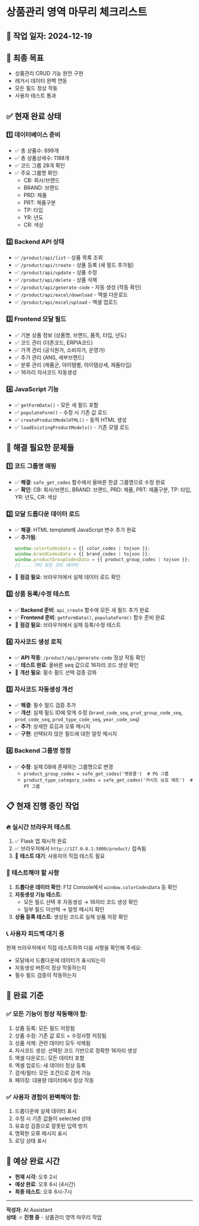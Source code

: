 # 상품관리 영역 마무리 체크리스트

## 📅 작업 일자: 2024-12-19

## 🎯 **최종 목표**
- 상품관리 CRUD 기능 완전 구현
- 레거시 데이터 완벽 연동
- 모든 필드 정상 작동
- 사용자 테스트 통과

## ✅ **현재 완료 상태**

### 1️⃣ **데이터베이스 준비**
- ✅ 총 상품수: 699개
- ✅ 총 상품상세수: 1188개  
- ✅ 코드 그룹 28개 확인
- ✅ 주요 그룹명 확인:
  - CB: 회사/브랜드
  - BRAND: 브랜드  
  - PRD: 제품
  - PRT: 제품구분
  - TP: 타입
  - YR: 년도
  - CR: 색상

### 2️⃣ **Backend API 상태**
- ✅ `/product/api/list` - 상품 목록 조회
- ✅ `/product/api/create` - 상품 등록 (새 필드 추가됨)
- ✅ `/product/api/update` - 상품 수정  
- ✅ `/product/api/delete` - 상품 삭제
- ✅ `/product/api/generate-code` - 자동 생성 (작동 확인)
- ✅ `/product/api/excel/download` - 엑셀 다운로드
- ✅ `/product/api/excel/upload` - 엑셀 업로드

### 3️⃣ **Frontend 모달 필드**
- ✅ 기본 상품 정보 (상품명, 브랜드, 품목, 타입, 년도)
- ✅ 코드 관리 (더존코드, ERPIA코드)
- ✅ 가격 관리 (공식원가, 소비자가, 운영가)  
- ✅ 추가 관리 (ANS, 세부브랜드)
- ✅ 분류 관리 (제품군, 아이템별, 아이템상세, 제품타입)
- ✅ 16자리 자사코드 자동생성

### 4️⃣ **JavaScript 기능**
- ✅ `getFormData()` - 모든 새 필드 포함
- ✅ `populateForm()` - 수정 시 기존 값 로드
- ✅ `createProductModelHTML()` - 동적 HTML 생성
- ✅ `loadExistingProductModels()` - 기존 모델 로드

## 🚨 **해결 필요한 문제들**

### 1️⃣ **코드 그룹명 매핑**
- ✅ **해결**: `safe_get_codes` 함수에서 올바른 한글 그룹명으로 수정 완료
- ✅ **확인**: CB: 회사/브랜드, BRAND: 브랜드, PRD: 제품, PRT: 제품구분, TP: 타입, YR: 년도, CR: 색상

### 2️⃣ **모달 드롭다운 데이터 로드**
- ✅ **해결**: HTML template에 JavaScript 변수 추가 완료
- ✅ **추가됨**: 
  ```javascript
  window.colorCodesData = {{ color_codes | tojson }};
  window.brandCodesData = {{ brand_codes | tojson }};
  window.productGroupCodesData = {{ product_group_codes | tojson }};
  // ... 기타 모든 코드 데이터
  ```
- 🔧 **점검 필요**: 브라우저에서 실제 데이터 로드 확인

### 3️⃣ **상품 등록/수정 테스트**
- ✅ **Backend 준비**: `api_create` 함수에 모든 새 필드 추가 완료
- ✅ **Frontend 준비**: `getFormData()`, `populateForm()` 함수 준비 완료
- 🔧 **점검 필요**: 브라우저에서 실제 등록/수정 테스트

### 4️⃣ **자사코드 생성 로직**
- ✅ **API 작동**: `/product/api/generate-code` 정상 작동 확인
- ✅ **테스트 완료**: 올바른 seq 값으로 16자리 코드 생성 확인
- 🔧 **개선 필요**: 필수 필드 선택 검증 강화

### 3️⃣ **자사코드 자동생성 개선**
- ✅ **해결**: 필수 필드 검증 추가
- ✅ **개선**: 실제 필드 ID에 맞게 수정 (`brand_code_seq`, `prod_group_code_seq`, `prod_code_seq`, `prod_type_code_seq`, `year_code_seq`)
- ✅ **추가**: 상세한 로깅과 오류 메시지
- ✅ **구현**: 선택되지 않은 필드에 대한 얼럿 메시지

### 4️⃣ **Backend 그룹명 정정**
- ✅ **수정**: 실제 DB에 존재하는 그룹명으로 변경
  - `product_group_codes = safe_get_codes('펫용품')  # PG 그룹`
  - `product_type_category_codes = safe_get_codes('카시트 보호 매트')  # PT 그룹`

## 📋 **현재 진행 중인 작업**

### 🔥 **실시간 브라우저 테스트**
1. ✅ Flask 앱 재시작 완료
2. ✅ 브라우저에서 `http://127.0.0.1:5000/product/` 접속됨  
3. 🔧 **테스트 대기**: 사용자의 직접 테스트 필요

### 🎯 **테스트해야 할 사항**
1. **드롭다운 데이터 확인**: F12 Console에서 `window.colorCodesData` 등 확인
2. **자동생성 기능 테스트**: 
   - 모든 필드 선택 후 자동생성 → 16자리 코드 생성 확인
   - 일부 필드 미선택 → 얼럿 메시지 확인
3. **상품 등록 테스트**: 생성된 코드로 실제 상품 저장 확인

### 📞 **사용자 피드백 대기 중**
현재 브라우저에서 직접 테스트하여 다음 사항을 확인해 주세요:
- 모달에서 드롭다운에 데이터가 표시되는지
- 자동생성 버튼이 정상 작동하는지  
- 필수 필드 검증이 작동하는지

## 🎊 **완료 기준**

### ✅ **모든 기능이 정상 작동해야 함:**
1. 상품 등록: 모든 필드 저장됨
2. 상품 수정: 기존 값 로드 + 수정사항 저장됨
3. 상품 삭제: 관련 데이터 모두 삭제됨  
4. 자사코드 생성: 선택된 코드 기반으로 정확한 16자리 생성
5. 엑셀 다운로드: 모든 데이터 포함
6. 엑셀 업로드: 새 데이터 정상 등록
7. 검색/필터: 모든 조건으로 검색 가능
8. 페이징: 대용량 데이터에서 정상 작동

### ✅ **사용자 경험이 완벽해야 함:**
1. 드롭다운에 실제 데이터 표시
2. 수정 시 기존 값들이 selected 상태
3. 유효성 검증으로 잘못된 입력 방지
4. 명확한 오류 메시지 표시
5. 로딩 상태 표시

## 🚀 **예상 완료 시간**
- **현재 시각**: 오후 2시
- **예상 완료**: 오후 6시 (4시간)
- **최종 테스트**: 오후 6시-7시

---
**작성자**: AI Assistant  
**상태**: 🔥 **진행 중** - 상품관리 영역 마무리 작업 